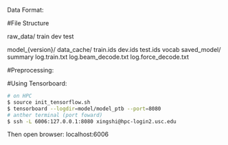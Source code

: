 Data Format:

#File Structure

raw_data/
	train
	dev
	test

model_{version}/
	data_cache/
		train.ids
		dev.ids
		test.ids
		vocab
	saved_model/
		summary
	log.train.txt
	log.beam_decode.txt
	log.force_decode.txt
		

#Preprocessing:
	

#Using Tensorboard:
```bash
# on HPC
$ source init_tensorflow.sh
$ tensorboard --logdir=model/model_ptb --port=8080
# anther terminal (port foward)
$ ssh -L 6006:127.0.0.1:8080 xingshi@hpc-login2.usc.edu
```
Then open browser: localhost:6006

